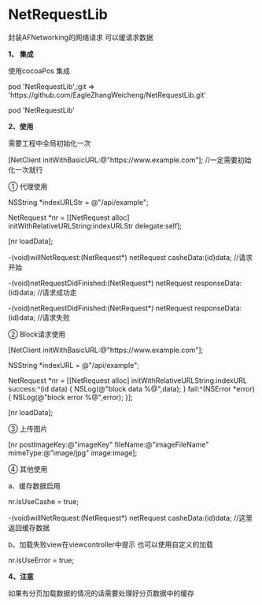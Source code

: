 # NetRequestLib
封装AFNetworking的网络请求  可以缓请求数据

<p><b>1、 集成</b></p>
<p>使用cocoaPos 集成 </p>  
<p>pod 'NetRequestLib',:git => 'https://github.com/EagleZhangWeicheng/NetRequestLib.git'</p>
<p>pod 'NetRequestLib'</p>

<p><b>2、使用</b></p>
<p>需要工程中全局初始化一次</p>
<p>[NetClient initWithBasicURL:@"https://www.example.com"]; //一定需要初始化一次就行</p>
<p>① 代理使用</p>
<p>NSString *indexURLStr = @"/api/example";</p>
<p>NetRequest *nr = [[NetRequest alloc] initWithRelativeURLString:indexURLStr delegate:self];</p>
<p>[nr loadData];</p>

<p>-(void)willNetRequest:(NetRequest*) netRequest casheData:(id)data; //请求开始</p>
<p>-(void)netRequestDidFinished:(NetRequest*) netRequest responseData:(id)data;  //请求成功走</p>
<p>-(void)netRequestDidFinished:(NetRequest*) netRequest responseData:(id)data; //请求失败</p>

<p>② Block请求使用</p>
<p>[NetClient initWithBasicURL:@"https://www.example.com"];</p>
<p>NSString *indexURL = @"/api/example";</p>

<p>NetRequest *nr = [[NetRequest alloc] initWithRelativeURLString:indexURL
success:^(id data) {
NSLog(@"block data %@",data);
} fail:^(NSError *error) {
NSLog(@"block error %@",error);
}];</p>
<p>[nr loadData];</p>


<p>③ 上传图片</p>
[nr postImageKey:@"imageKey" fileName:@"imageFileName" mimeType:@"image/jpg" image:image];


<p>④ 其他使用</p>
<p>a、缓存数据启用</p>
<p>nr.isUseCashe = true;</p>
<p>-(void)willNetRequest:(NetRequest*) netRequest casheData:(id)data; //这里返回缓存数据</p>
<p>b、加载失败view在viewcontroller中提示 也可以使用自定义的加载</p>
<p>nr.isUseError = true;</p>


<p><b>4、注意</b></p>
<p>如果有分页加载数据的情况的话需要处理好分页数据中的缓存</p>


